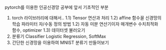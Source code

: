 pytorch를 이용한 인공신경망 공부에 앞서 기초적인 부분

1) torch 라이브러리에 대해서..
1.1) Tensor 연산과 처리
1.2) affine 함수꼴 신경망의 학습 파라미터 자/수동 정의 방법
1.2) 자동 미분 연산기이자 매개변수 수치최적화 함수, optimizer
1.3) 데이터셋 불러오기
2) 분류기 Classifier
Logistic Regression, SoftMax
3) 간단한 신경망을 이용하여 MNIST 분류기 만들어보기
